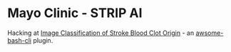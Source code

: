 # Mayo Clinic - STRIP AI

Hacking at [Image Classification of Stroke Blood Clot Origin](https://www.kaggle.com/competitions/mayo-clinic-strip-ai/overview) - an [awsome-bash-cli](https://github.com/kamangir/awesome-bash-cli) plugin.
